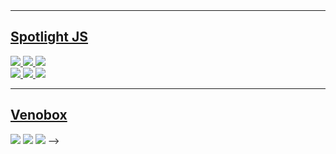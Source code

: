 <!-- ---
layout: post
title: a post with image galleries
date: 2024-12-04 01:59:00
description: this is what included image galleries could look like
tags: formatting images
categories: sample-posts
thumbnail: assets/img/9.jpg
images:
  lightbox2: true
  photoswipe: true
  spotlight: true
  venobox: true
---

The images in this post are all zoomable, arranged into different mini-galleries using different libraries.

## [Lightbox2](https://lokeshdhakar.com/projects/lightbox2/)

<a href="https://cdn.photoswipe.com/photoswipe-demo-images/photos/1/img-2500.jpg" data-lightbox="roadtrip"><img src="https://cdn.photoswipe.com/photoswipe-demo-images/photos/1/img-200.jpg" /></a>
<a href="https://cdn.photoswipe.com/photoswipe-demo-images/photos/2/img-2500.jpg" data-lightbox="roadtrip"><img src="https://cdn.photoswipe.com/photoswipe-demo-images/photos/2/img-200.jpg" /></a>
<a href="https://cdn.photoswipe.com/photoswipe-demo-images/photos/3/img-2500.jpg" data-lightbox="roadtrip"><img src="https://cdn.photoswipe.com/photoswipe-demo-images/photos/3/img-200.jpg" /></a>

---

## [PhotoSwipe](https://photoswipe.com/)

<div class="pswp-gallery pswp-gallery--single-column" id="gallery--getting-started">
  <a href="https://cdn.photoswipe.com/photoswipe-demo-images/photos/2/img-2500.jpg"
    data-pswp-width="1669"
    data-pswp-height="2500"
    target="_blank">
    <img src="https://cdn.photoswipe.com/photoswipe-demo-images/photos/2/img-200.jpg" alt="" />
  </a>
  <!-- cropped thumbnail: -->
  <a href="https://cdn.photoswipe.com/photoswipe-demo-images/photos/7/img-2500.jpg"
    data-pswp-width="1875"
    data-pswp-height="2500"
    data-cropped="true"
    target="_blank">
    <img src="https://cdn.photoswipe.com/photoswipe-demo-images/photos/7/img-200.jpg" alt="" />
  </a>
  <!-- data-pswp-src with custom URL in href -->
  <a href="https://unsplash.com"
    data-pswp-src="https://cdn.photoswipe.com/photoswipe-demo-images/photos/3/img-2500.jpg"
    data-pswp-width="2500"
    data-pswp-height="1666"
    target="_blank">
    <img src="https://cdn.photoswipe.com/photoswipe-demo-images/photos/3/img-200.jpg" alt="" />
  </a>
  <!-- wrapped with any element: -->
  <div>
    <a href="https://cdn.photoswipe.com/photoswipe-demo-images/photos/6/img-2500.jpg"
      data-pswp-width="2500"
      data-pswp-height="1667"
      target="_blank">
      <img src="https://cdn.photoswipe.com/photoswipe-demo-images/photos/6/img-200.jpg" alt="" />
    </a>
  </div>
</div>

---

## [Spotlight JS](https://nextapps-de.github.io/spotlight/)

<!-- Group 1 -->
<div class="spotlight-group">
    <a class="spotlight" href="https://cdn.photoswipe.com/photoswipe-demo-images/photos/1/img-2500.jpg">
        <img src="https://cdn.photoswipe.com/photoswipe-demo-images/photos/1/img-200.jpg" />
    </a>
    <a class="spotlight" href="https://cdn.photoswipe.com/photoswipe-demo-images/photos/2/img-2500.jpg">
        <img src="https://cdn.photoswipe.com/photoswipe-demo-images/photos/2/img-200.jpg" />
    </a>
    <a class="spotlight" href="https://cdn.photoswipe.com/photoswipe-demo-images/photos/3/img-2500.jpg">
        <img src="https://cdn.photoswipe.com/photoswipe-demo-images/photos/3/img-200.jpg" />
    </a>
</div>
<!-- Group 2 -->
<div class="spotlight-group">
    <a class="spotlight" href="https://cdn.photoswipe.com/photoswipe-demo-images/photos/4/img-2500.jpg">
        <img src="https://cdn.photoswipe.com/photoswipe-demo-images/photos/4/img-200.jpg" />
    </a>
    <a class="spotlight" href="https://cdn.photoswipe.com/photoswipe-demo-images/photos/5/img-2500.jpg">
        <img src="https://cdn.photoswipe.com/photoswipe-demo-images/photos/5/img-200.jpg" />
    </a>
    <a class="spotlight" href="https://cdn.photoswipe.com/photoswipe-demo-images/photos/6/img-2500.jpg">
        <img src="https://cdn.photoswipe.com/photoswipe-demo-images/photos/6/img-200.jpg" />
    </a>
</div>

---

## [Venobox](https://veno.es/venobox/)

<a class="venobox" data-gall="myGallery" href="https://cdn.photoswipe.com/photoswipe-demo-images/photos/1/img-2500.jpg"><img src="https://cdn.photoswipe.com/photoswipe-demo-images/photos/1/img-200.jpg" /></a>
<a class="venobox" data-gall="myGallery" href="https://cdn.photoswipe.com/photoswipe-demo-images/photos/2/img-2500.jpg"><img src="https://cdn.photoswipe.com/photoswipe-demo-images/photos/2/img-200.jpg" /></a>
<a class="venobox" data-gall="myGallery" href="https://cdn.photoswipe.com/photoswipe-demo-images/photos/3/img-2500.jpg"><img src="https://cdn.photoswipe.com/photoswipe-demo-images/photos/3/img-200.jpg" /></a> -->
